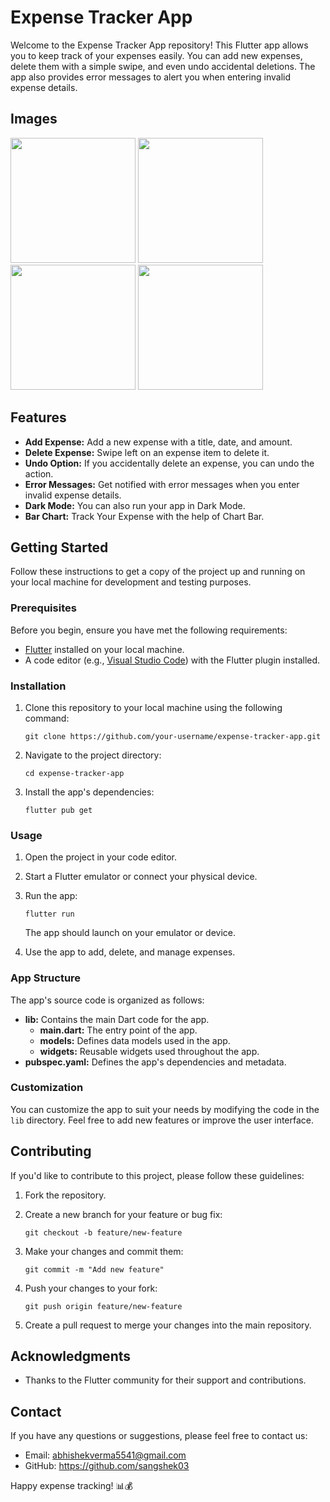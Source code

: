 # Expense Tracker App

Welcome to the Expense Tracker App repository! This Flutter app allows you to keep track of your expenses easily. You can add new expenses, delete them with a simple swipe, and even undo accidental deletions. The app also provides error messages to alert you when entering invalid expense details.

## Images

<img src="https://github.com/sangshek03/Expense_Mobile_App/assets/110192004/0876196c-490c-46b8-92e8-c0c32739f7e4" width="200">
<img src="https://github.com/sangshek03/Expense_Mobile_App/assets/110192004/cb22b0a8-6e69-4655-ab20-25d7f2ee5396" width="200">
<img src="https://github.com/sangshek03/Expense_Mobile_App/assets/110192004/af5eb14a-b8a4-452d-8753-296c900a9517" width="200">
<img src="https://github.com/sangshek03/Expense_Mobile_App/assets/110192004/a22e992f-3352-4d9e-a862-7c2afd887616" width="200">

## Features

- **Add Expense:** Add a new expense with a title, date, and amount.
- **Delete Expense:** Swipe left on an expense item to delete it.
- **Undo Option:** If you accidentally delete an expense, you can undo the action.
- **Error Messages:** Get notified with error messages when you enter invalid expense details.
- **Dark Mode:** You can also run your app in Dark Mode.
- **Bar Chart:** Track Your Expense with the help of Chart Bar.

## Getting Started

Follow these instructions to get a copy of the project up and running on your local machine for development and testing purposes.

### Prerequisites

Before you begin, ensure you have met the following requirements:

- [Flutter](https://flutter.dev/) installed on your local machine.
- A code editor (e.g., [Visual Studio Code](https://code.visualstudio.com/)) with the Flutter plugin installed.

### Installation

1. Clone this repository to your local machine using the following command:

   ```
   git clone https://github.com/your-username/expense-tracker-app.git
   ```

2. Navigate to the project directory:

   ```
   cd expense-tracker-app
   ```

3. Install the app's dependencies:

   ```
   flutter pub get
   ```

### Usage

1. Open the project in your code editor.

2. Start a Flutter emulator or connect your physical device.

3. Run the app:

   ```
   flutter run
   ```

   The app should launch on your emulator or device.

4. Use the app to add, delete, and manage expenses.

### App Structure

The app's source code is organized as follows:

- **lib:** Contains the main Dart code for the app.
  - **main.dart:** The entry point of the app.
  - **models:** Defines data models used in the app.
  - **widgets:** Reusable widgets used throughout the app.
- **pubspec.yaml:** Defines the app's dependencies and metadata.

### Customization

You can customize the app to suit your needs by modifying the code in the `lib` directory. Feel free to add new features or improve the user interface.

## Contributing

If you'd like to contribute to this project, please follow these guidelines:

1. Fork the repository.

2. Create a new branch for your feature or bug fix:

   ```
   git checkout -b feature/new-feature
   ```

3. Make your changes and commit them:

   ```
   git commit -m "Add new feature"
   ```

4. Push your changes to your fork:

   ```
   git push origin feature/new-feature
   ```

5. Create a pull request to merge your changes into the main repository.

## Acknowledgments

- Thanks to the Flutter community for their support and contributions.

## Contact

If you have any questions or suggestions, please feel free to contact us:

- Email: abhishekverma5541@gmail.com
- GitHub: https://github.com/sangshek03

Happy expense tracking! 📊💰
